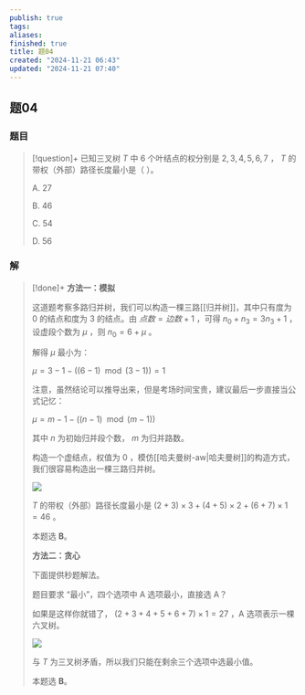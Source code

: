 ```yaml
---
publish: true
tags: 
aliases: 
finished: true
title: 题04
created: "2024-11-21 06:43"
updated: "2024-11-21 07:40"
---
```

## 题04
### 题目
> [!question]+
> 已知三叉树 $T$ 中 $6$ 个叶结点的权分别是 $2, 3, 4, 5, 6, 7$ ， $T$ 的带权（外部）路径长度最小是（ ）。
> 
> A. 27
> 
> B. 46
> 
> C. 54
> 
> D. 56
### 解
> [!done]+
> **方法一：模拟**
> 
> 这道题考察多路归并树，我们可以构造一棵三路[[归并树]]，其中只有度为 0 的结点和度为 3 的结点。由 $点数=边数+1$ ，可得 $n_0+n_3=3n_3+1$ ，设虚段个数为 $\mu$ ，则 $n_0=6+\mu$ 。
> 
> 解得 $\mu$ 最小为：
> 
> $\mu = 3-1-( (6-1)\mod (3-1))=1$
> 
> 注意，虽然结论可以推导出来，但是考场时间宝贵，建议最后一步直接当公式记忆：
> 
> $\mu = m-1-( (n-1)\mod (m-1))$
> 
> 其中 $n$ 为初始归并段个数， $m$ 为归并路数。
> 
> 构造一个虚结点，权值为 $0$ ，模仿[[哈夫曼树-aw|哈夫曼树]]的构造方式，我们很容易构造出一棵三路归并树。
> 
> ![](https://pic3.zhimg.com/v2-a7c0fd4ca88599f8f9d6f13b3bde969c_r.jpg)
> 
> $T$ 的带权（外部）路径长度最小是 $(2+3)\times3+(4+5)\times2+(6+7)\times1=46$ 。
> 
> 本题选 **B**。
> 
> **方法二：贪心**
> 
> 下面提供秒题解法。
> 
> 题目要求 “最小”，四个选项中 A 选项最小，直接选 A？
> 
> 如果是这样你就错了， $(2+3+4+5+6+7)\times1=27$ ，A 选项表示一棵六叉树。
> 
> ![](https://pic1.zhimg.com/v2-7f9f7871e9f5ccea361fe198f8cf824a_r.jpg)
> 
> 与 $T$ 为三叉树矛盾，所以我们只能在剩余三个选项中选最小值。
> 
> 本题选 **B**。